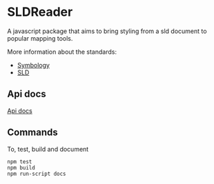 # SLDReader

A javascript package that aims to bring styling from a sld document to popular mapping
tools.

More information about the standards:
* [Symbology](http://www.opengeospatial.org/standards/symbol/)
* [SLD](http://www.opengeospatial.org/standards/sld)

## Api docs

[Api docs](https://nieuwlandgeo.github.io/SLDReader#api)


## Commands

To, test, build and document

```
npm test
npm build
npm run-script docs
```
